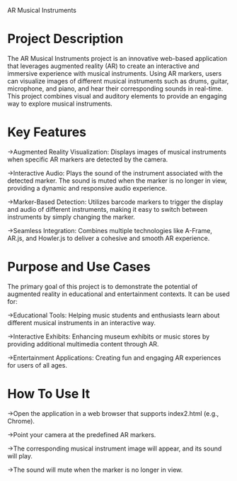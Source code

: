 AR Musical Instruments

# Project Description
The AR Musical Instruments project is an innovative web-based application that leverages augmented reality (AR) to create an interactive and immersive experience with musical instruments. Using AR markers, users can visualize images of different musical instruments such as drums, guitar, microphone, and piano, and hear their corresponding sounds in real-time. This project combines visual and auditory elements to provide an engaging way to explore musical instruments.

# Key Features
->Augmented Reality Visualization: Displays images of musical instruments when specific AR markers are detected by the camera.

->Interactive Audio: Plays the sound of the instrument associated with the detected marker. The sound is muted when the marker is no longer in view, providing a dynamic and responsive audio experience.

->Marker-Based Detection: Utilizes barcode markers to trigger the display and audio of different instruments, making it easy to switch between instruments by simply changing the marker.

->Seamless Integration: Combines multiple technologies like A-Frame, AR.js, and Howler.js to deliver a cohesive and smooth AR experience.

# Purpose and Use Cases
The primary goal of this project is to demonstrate the potential of augmented reality in educational and entertainment contexts. It can be used for:

->Educational Tools: Helping music students and enthusiasts learn about different musical instruments in an interactive way.

->Interactive Exhibits: Enhancing museum exhibits or music stores by providing additional multimedia content through AR.

->Entertainment Applications: Creating fun and engaging AR experiences for users of all ages.

# How To Use It
->Open the application in a web browser that supports index2.html (e.g., Chrome).

->Point your camera at the predefined AR markers.

->The corresponding musical instrument image will appear, and its sound will play.

->The sound will mute when the marker is no longer in view.

